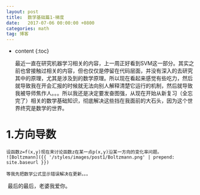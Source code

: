```yaml
---
layout: post
title:  数学基础篇1-梯度
date:   2017-07-06 00:00:00 +0800
categories: math
tag: 博客
---
```


* content
{:toc}


    最近一直在研究机器学习相关的内容，上一周正好看到SVM这一部分。其实之前也曾接触过相关的内容，但也仅仅是停留在代码层面，并没有深入的去研究其中的原理，尤其是涉及到的数学原理。所以现在看起来感觉有些吃力，然后就导致我在开会汇报的时候就无法向别人解释清楚它运行的机制，然后就导致我被导师焦作人。。。所以我还是决定要发奋图强，从现在开始从新复习（全忘完了）相关的数学基础知识，彻底解决这些挡在我面前的大石头，因为这个世界终究是数学的世界。

1.方向导数
====================================

 	设函数z=f(x,y)现在来讨论函数z在某一点p(x,y)沿某一方向的变化率问题。
 	![Boltzmann]({{ '/styles/images/post1/Boltzmann.png' | prepend: site.baseurl }})

 	等我先把数学公式显示错误解决在更新。。。

​	最后的最后，老婆我爱你。








